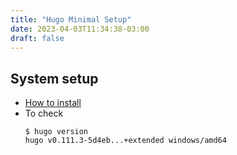 ```yaml
---
title: "Hugo Minimal Setup"
date: 2023-04-03T11:34:38-03:00
draft: false
---
```


## System setup
- [How to install](https://gohugo.io/installation/)
- To check
  ```
  $ hugo version
  hugo v0.111.3-5d4eb...+extended windows/amd64
  ```

